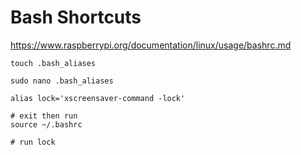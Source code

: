# Bash Shortcuts 

https://www.raspberrypi.org/documentation/linux/usage/bashrc.md

```
touch .bash_aliases

sudo nano .bash_aliases

alias lock='xscreensaver-command -lock' 

# exit then run 
source ~/.bashrc

# run lock 
```

